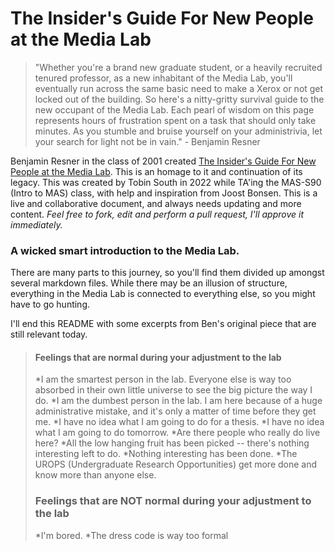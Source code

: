 # The Insider's Guide For New People at the Media Lab

> "Whether you're a brand new graduate student, or a heavily recruited tenured professor, as a new inhabitant of the Media Lab, you'll eventually run across the same basic need to make a Xerox or not get locked out of the building. So here's a nitty-gritty survival guide to the new occupant of the Media Lab. Each pearl of wisdom on this page represents hours of frustration spent on a task that should only take minutes.  As you stumble and bruise yourself on your administrivia, let your search for light not be in vain." - Benjamin Resner

Benjamin Resner in the class of 2001 created [The Insider's Guide For New People at the Media Lab](https://alumni.media.mit.edu/~benres/newpeople/). This is an homage to it and continuation of its legacy. This was created by Tobin South in 2022 while TA'ing the MAS-S90 (Intro to MAS) class, with help and inspiration from Joost Bonsen. This is a live and collaborative document, and always needs updating and more content. *Feel free to fork, edit and perform a pull request, I'll approve it immediately.*

### A wicked smart introduction to the Media Lab. 
There are many parts to this journey, so you'll find them divided up amongst several markdown files. While there may be an illusion of structure, everything in the Media Lab is connected to everything else, so you might have to go hunting.

I'll end this README with some excerpts from Ben's original piece that are still relevant today.


> #### Feelings that are normal during your adjustment to the lab
>
>*I am the smartest person in the lab. Everyone else is way too absorbed in their own little universe to see the big picture the way I do.
>*I am the dumbest person in the lab. I am here because of a huge administrative mistake, and it's only a matter of time before they get me.
>*I have no idea what I am going to do for a thesis.
>*I have no idea what I am going to do tomorrow.
>*Are there people who really do live here?
>*All the low hanging fruit has been picked -- there's nothing interesting left to do.
>*Nothing interesting has been done.
>*The UROPS (Undergraduate Research Opportunities) get more done and know more than anyone else.
> ### Feelings that are NOT normal during your adjustment to the lab
>
>*I'm bored.
>*The dress code is way too formal
 
